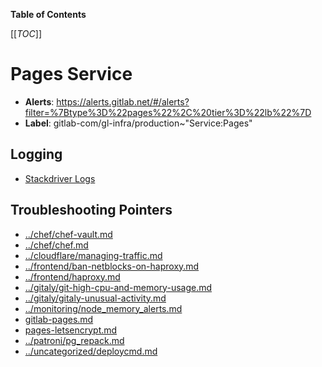 <!-- MARKER: do not edit this section directly. Edit services/service-catalog.yml then run scripts/generate-docs -->

**Table of Contents**

[[_TOC_]]

#  Pages Service
* **Alerts**: https://alerts.gitlab.net/#/alerts?filter=%7Btype%3D%22pages%22%2C%20tier%3D%22lb%22%7D
* **Label**: gitlab-com/gl-infra/production~"Service:Pages"

## Logging

* [Stackdriver Logs](https://console.cloud.google.com/logs/viewer?project=gitlab-production&advancedFilter=resource.type%3D%22gce_instance%22%0Alabels.tag%3D%22haproxy%22%0Alabels.%22compute.googleapis.com%2Fresource_name%22:%22fe-pages%22)

## Troubleshooting Pointers

* [../chef/chef-vault.md](../chef/chef-vault.md)
* [../chef/chef.md](../chef/chef.md)
* [../cloudflare/managing-traffic.md](../cloudflare/managing-traffic.md)
* [../frontend/ban-netblocks-on-haproxy.md](../frontend/ban-netblocks-on-haproxy.md)
* [../frontend/haproxy.md](../frontend/haproxy.md)
* [../gitaly/git-high-cpu-and-memory-usage.md](../gitaly/git-high-cpu-and-memory-usage.md)
* [../gitaly/gitaly-unusual-activity.md](../gitaly/gitaly-unusual-activity.md)
* [../monitoring/node_memory_alerts.md](../monitoring/node_memory_alerts.md)
* [gitlab-pages.md](gitlab-pages.md)
* [pages-letsencrypt.md](pages-letsencrypt.md)
* [../patroni/pg_repack.md](../patroni/pg_repack.md)
* [../uncategorized/deploycmd.md](../uncategorized/deploycmd.md)
<!-- END_MARKER -->


<!-- ## Summary -->

<!-- ## Architecture -->

<!-- ## Performance -->

<!-- ## Scalability -->

<!-- ## Availability -->

<!-- ## Durability -->

<!-- ## Security/Compliance -->

<!-- ## Monitoring/Alerting -->

<!-- ## Links to further Documentation -->

